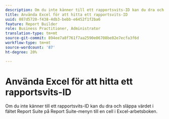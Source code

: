 ```yaml
---
description: Om du inte känner till ett rapportsvits-ID kan du dra och släppa värdet i fältet Report Suite på Report Suite-menyn till en cell i Excel-arbetsboken.
title: Använda Excel för att hitta ett rapportsvits-ID
uuid: 087d5720-f438-4db3-bebb-e6452f1f2ba6
feature: Report Builder
role: Business Practitioner, Administrator
translation-type: tm+mt
source-git-commit: 894ee7a8f761f7aa2590e06708be82e7ecfa3f6d
workflow-type: tm+mt
source-wordcount: '87'
ht-degree: 20%

---
```



# Använda Excel för att hitta ett rapportsvits-ID

Om du inte känner till ett rapportsvits-ID kan du dra och släppa värdet i fältet Report Suite på Report Suite-menyn till en cell i Excel-arbetsboken.

